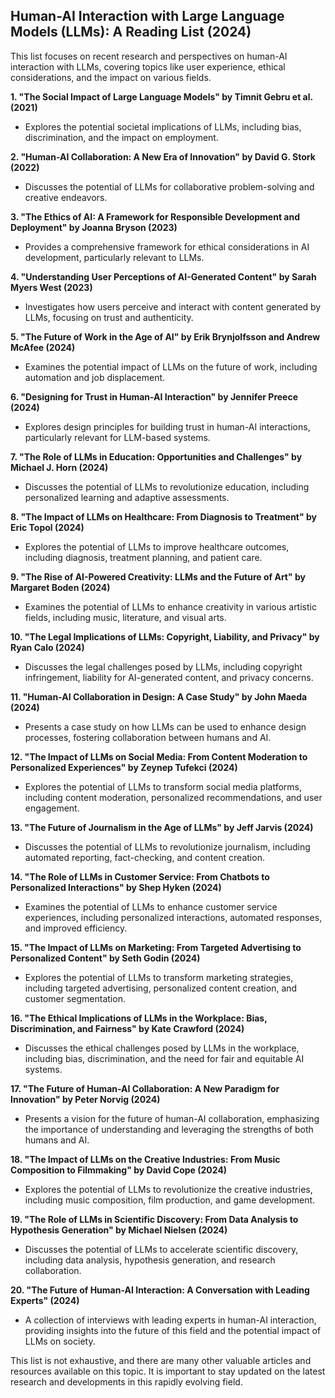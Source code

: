 ## Human-AI Interaction with Large Language Models (LLMs): A Reading List (2024)

This list focuses on recent research and perspectives on human-AI interaction with LLMs, covering topics like user experience, ethical considerations, and the impact on various fields.

**1. "The Social Impact of Large Language Models" by Timnit Gebru et al. (2021)**
* Explores the potential societal implications of LLMs, including bias, discrimination, and the impact on employment.

**2. "Human-AI Collaboration: A New Era of Innovation" by David G. Stork (2022)**
* Discusses the potential of LLMs for collaborative problem-solving and creative endeavors.

**3. "The Ethics of AI: A Framework for Responsible Development and Deployment" by Joanna Bryson (2023)**
* Provides a comprehensive framework for ethical considerations in AI development, particularly relevant to LLMs.

**4. "Understanding User Perceptions of AI-Generated Content" by Sarah Myers West (2023)**
* Investigates how users perceive and interact with content generated by LLMs, focusing on trust and authenticity.

**5. "The Future of Work in the Age of AI" by Erik Brynjolfsson and Andrew McAfee (2024)**
* Examines the potential impact of LLMs on the future of work, including automation and job displacement.

**6. "Designing for Trust in Human-AI Interaction" by Jennifer Preece (2024)**
* Explores design principles for building trust in human-AI interactions, particularly relevant for LLM-based systems.

**7. "The Role of LLMs in Education: Opportunities and Challenges" by Michael J. Horn (2024)**
* Discusses the potential of LLMs to revolutionize education, including personalized learning and adaptive assessments.

**8. "The Impact of LLMs on Healthcare: From Diagnosis to Treatment" by Eric Topol (2024)**
* Explores the potential of LLMs to improve healthcare outcomes, including diagnosis, treatment planning, and patient care.

**9. "The Rise of AI-Powered Creativity: LLMs and the Future of Art" by Margaret Boden (2024)**
* Examines the potential of LLMs to enhance creativity in various artistic fields, including music, literature, and visual arts.

**10. "The Legal Implications of LLMs: Copyright, Liability, and Privacy" by Ryan Calo (2024)**
* Discusses the legal challenges posed by LLMs, including copyright infringement, liability for AI-generated content, and privacy concerns.

**11. "Human-AI Collaboration in Design: A Case Study" by John Maeda (2024)**
* Presents a case study on how LLMs can be used to enhance design processes, fostering collaboration between humans and AI.

**12. "The Impact of LLMs on Social Media: From Content Moderation to Personalized Experiences" by Zeynep Tufekci (2024)**
* Explores the potential of LLMs to transform social media platforms, including content moderation, personalized recommendations, and user engagement.

**13. "The Future of Journalism in the Age of LLMs" by Jeff Jarvis (2024)**
* Discusses the potential of LLMs to revolutionize journalism, including automated reporting, fact-checking, and content creation.

**14. "The Role of LLMs in Customer Service: From Chatbots to Personalized Interactions" by Shep Hyken (2024)**
* Examines the potential of LLMs to enhance customer service experiences, including personalized interactions, automated responses, and improved efficiency.

**15. "The Impact of LLMs on Marketing: From Targeted Advertising to Personalized Content" by Seth Godin (2024)**
* Explores the potential of LLMs to transform marketing strategies, including targeted advertising, personalized content creation, and customer segmentation.

**16. "The Ethical Implications of LLMs in the Workplace: Bias, Discrimination, and Fairness" by Kate Crawford (2024)**
* Discusses the ethical challenges posed by LLMs in the workplace, including bias, discrimination, and the need for fair and equitable AI systems.

**17. "The Future of Human-AI Collaboration: A New Paradigm for Innovation" by Peter Norvig (2024)**
* Presents a vision for the future of human-AI collaboration, emphasizing the importance of understanding and leveraging the strengths of both humans and AI.

**18. "The Impact of LLMs on the Creative Industries: From Music Composition to Filmmaking" by David Cope (2024)**
* Explores the potential of LLMs to revolutionize the creative industries, including music composition, film production, and game development.

**19. "The Role of LLMs in Scientific Discovery: From Data Analysis to Hypothesis Generation" by Michael Nielsen (2024)**
* Discusses the potential of LLMs to accelerate scientific discovery, including data analysis, hypothesis generation, and research collaboration.

**20. "The Future of Human-AI Interaction: A Conversation with Leading Experts" (2024)**
* A collection of interviews with leading experts in human-AI interaction, providing insights into the future of this field and the potential impact of LLMs on society.

This list is not exhaustive, and there are many other valuable articles and resources available on this topic. It is important to stay updated on the latest research and developments in this rapidly evolving field.